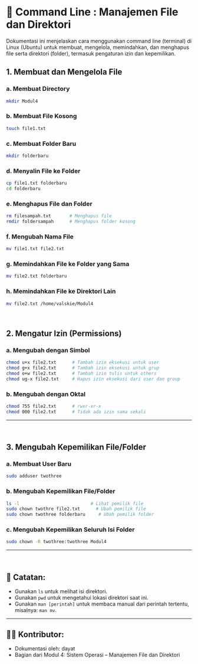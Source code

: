 # 📁 Command Line : Manajemen File dan Direktori

Dokumentasi ini menjelaskan cara menggunakan command line (terminal) di Linux (Ubuntu) untuk membuat, mengelola, memindahkan, dan menghapus file serta direktori (folder), termasuk pengaturan izin dan kepemilikan.

## 1. Membuat dan Mengelola File
### a. Membuat Directory
```bash
mkdir Modul4
```

### b. Membuat File Kosong
```bash
touch file1.txt
```

### c. Membuat Folder Baru
```bash
mkdir folderbaru
```

### d. Menyalin File ke Folder
```bash
cp file1.txt folderbaru
cd folderbaru
```

### e. Menghapus File dan Folder
```bash
rm filesampah.txt       # Menghapus file
rmdir foldersampah      # Menghapus folder kosong
```

### f. Mengubah Nama File
```bash
mv file1.txt file2.txt
```

### g. Memindahkan File ke Folder yang Sama
```bash
mv file2.txt folderbaru
```

### h. Memindahkan File ke Direktori Lain
```bash
mv file2.txt /home/valskie/Modul4
```
<br>

## 2. Mengatur Izin (Permissions)

### a. Mengubah dengan Simbol
```bash
chmod u+x file2.txt      # Tambah izin eksekusi untuk user
chmod g+x file2.txt      # Tambah izin eksekusi untuk grup
chmod o+w file2.txt      # Tambah izin tulis untuk others
chmod ug-x file2.txt     # Hapus izin eksekusi dari user dan group
```

### b. Mengubah dengan Oktal
```bash
chmod 755 file2.txt      # rwxr-xr-x
chmod 000 file2.txt      # Tidak ada izin sama sekali
```

---
<br>

## 3. Mengubah Kepemilikan File/Folder

### a. Membuat User Baru
```bash
sudo adduser twothree
```

### b. Mengubah Kepemilikan File/Folder
```bash
ls -l                           # Lihat pemilik file
sudo chown twothre file2.txt      # Ubah pemilik file
sudo chown twothree folderbaru     # Ubah pemilik folder
```

### c. Mengubah Kepemilikan Seluruh Isi Folder
```bash
sudo chown -R twothree:twothree Modul4
```

---
<br>

## 📌 Catatan:
- Gunakan `ls` untuk melihat isi direktori.
- Gunakan `pwd` untuk mengetahui lokasi direktori saat ini.
- Gunakan `man [perintah]` untuk membaca manual dari perintah tertentu, misalnya: `man mv`.

---

## 🧑‍💻 Kontributor:
- Dokumentasi oleh: dayat 
- Bagian dari Modul 4: Sistem Operasi – Manajemen File dan Direktori
